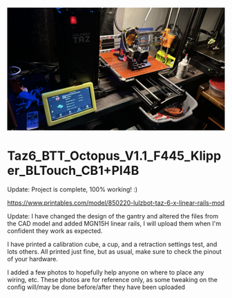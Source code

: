 ![IMG20230305125419](https://raw.githubusercontent.com/FunkyNuggets007/Taz6_BTTOctopus_BLTouch_Klipper_HemeraXSRevo_CB1-PI4B/Klipper/IMG_3162.jpg)
# Taz6_BTT_Octopus_V1.1_F445_Klipper_BLTouch_CB1+PI4B

Update: Project is complete,  100% working! :)

https://www.printables.com/model/850220-lulzbot-taz-6-x-linear-rails-mod

Update: I have changed the design of the gantry and altered the files from the CAD model and added MGN15H linear rails, I will upload them when I'm confident they work as expected.

I have printed a calibration cube, a cup, and a retraction settings test, and lots others.  All printed just fine, but as usual, make sure to check the pinout of your hardware. 

I added a few photos to hopefully help anyone on where to place any wiring, etc.  These photos are for reference only, as some tweaking on the config will/may be done before/after they have been uploaded
